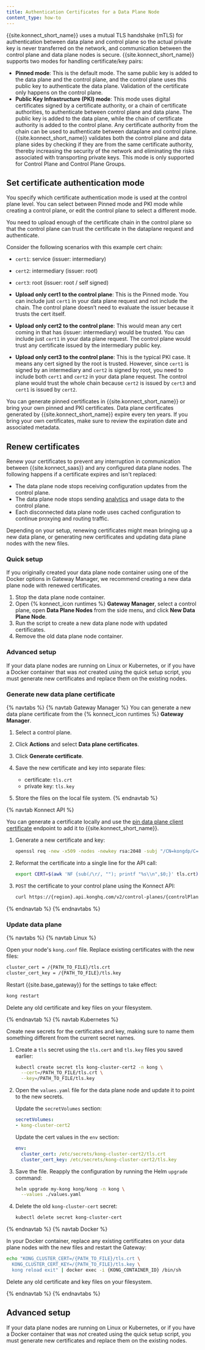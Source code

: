 ```yaml
---
title: Authentication Certificates for a Data Plane Node
content_type: how-to
---
```


{{site.konnect_short_name}} uses a mutual TLS handshake (mTLS) for authentication between data plane and control plane so the actual private key is never transferred on the network, and communication between the control plane and data plane nodes is secure. {{site.konnect_short_name}} supports two modes for handling certificate/key pairs:
* **Pinned mode**: This is the default mode. The same public key is added to the data plane and the control plane, and the control plane uses this public key to authenticate the data plane. Validation of the certificate only happens on the control plane.
* **Public Key Infrastructure (PKI) mode**: This mode uses digital certificates signed by a certificate authority, or a chain of certificate authorities, to authenticate between control plane and data plane. The public key is added to the data plane, while the chain of certificate authority is added to the control plane. Any certificate authority from the chain can be used to authenticate between dataplane and control plane.  {{site.konnect_short_name}} validates both the control plane and data plane sides by checking if they are from the same certificate authority, thereby increasing the security of the network and eliminating the risks associated with transporting private keys. This mode is only supported for Control Plane and Control Plane Groups.

## Set certificate authentication mode
You specify which certificate authentication mode is used at the control plane level. You can select between Pinned mode and PKI mode while creating a control plane, or edit the control plane to select a different mode. 

You need to upload enough of the certificate chain in the control plane so that the control plane can trust the certificate in the dataplane request and authenticate. 

Consider the following scenarios with this example cert chain:
   * `cert1`: service (issuer: intermediary)
   * `cert2`: intermediary (issuer: root)
   * `cert3`: root (issuer: root / self signed)

* **Upload only cert1 to the control plane**: This is the Pinned mode. You can include just `cert1` in your data plane request and not include the chain. The control plane doesn’t need to evaluate the issuer because it trusts the cert itself.
* **Upload only cert2 to the control plane**: This would mean any cert coming in that has (issuer: intermediary) would be trusted. You can include just `cert1` in your data plane request. The control plane would trust any certificate issued by the intermediary public key. 
* **Upload only cert3 to the control plane**: This is the typical PKI case. It means any cert signed by the root is trusted. However, since `cert1` is signed by an intermediary and `cert2` is signed by root, you need to include both `cert1` and `cert2` in your data plane request. The control plane would trust the whole chain because `cert2` is issued by `cert3` and `cert1` is issued by `cert2`.

You can generate pinned certificates in {{site.konnect_short_name}} or bring your own pinned and PKI certificates. Data plane certificates generated by {{site.konnect_short_name}} expire every ten years. If you bring your own certificates, make sure to review the expiration date and associated metadata.

## Renew certificates

Renew your certificates to prevent any interruption in communication between
{{site.konnect_saas}} and any configured data plane nodes. The following happens if a certificate expires and isn't replaced: 
* The data plane node stops receiving configuration updates from
the control plane.
* The data plane node stops sending [analytics](/konnect/analytics/) and usage data
to the control plane.
* Each disconnected data plane node uses cached configuration to continue
proxying and routing traffic.

Depending on your setup, renewing certificates might mean bringing up a new data
plane, or generating new certificates and updating data plane nodes with the new
files.


### Quick setup

If you originally created your data plane node container using one of the
Docker options in Gateway Manager, we recommend creating a new data plane node with renewed
certificates.

1. Stop the data plane node container.
2. Open {% konnect_icon runtimes %} **Gateway Manager**, select a control plane, open **Data Plane Nodes** from the side menu, and click **New Data Plane Node**.
3. Run the script to create a new data plane node with
updated certificates.
4. Remove the old data plane node container.

### Advanced setup

If your data plane nodes are running on Linux or Kubernetes, or if you have a
Docker container that was _not_ created using the quick setup script, you must
generate new certificates and replace them on the existing nodes.


### Generate new data plane certificate

{% navtabs %}
{% navtab Gateway Manager %}
You can generate a new data plane certificate from the {% konnect_icon runtimes %} **Gateway Manager**.

1. Select a control plane.
1. Click **Actions** and select **Data plane certificates**. 
1. Click **Generate certificate**.

1. Save the new certificate and key into separate files:

    * certificate: `tls.crt`
    * private key: `tls.key`

1. Store the files on the local file system.
{% endnavtab %}

{% navtab Konnect API %}

You can generate a certificate locally and use the [pin data plane client certificate](/konnect/api/control-plane-configuration/latest/#/DP%20Certificates/post-dp-client-certificates) endpoint to add it to {{site.konnect_short_name}}.

1.  Generate a new certificate and key:

    ```bash
    openssl req -new -x509 -nodes -newkey rsa:2048 -subj "/CN=kongdp/C=US" -keyout ./tls.key -out ./tls.crt
    ```

1. Reformat the certificate into a single line for the API call:

    ```bash
    export CERT=$(awk 'NF {sub(/\r/, ""); printf "%s\\n",$0;}' tls.crt)
    ```

1. `POST` the certificate to your control plane using the Konnect API:

    ```bash
    curl https://{region}.api.konghq.com/v2/control-planes/{controlPlaneId}/dp-client-certificates --json '{"cert":"'$CERT'"}'
    ```
{% endnavtab %}
{% endnavtabs %}

### Update data plane

{% navtabs %}
{% navtab Linux %}

Open your node's `kong.conf` file. Replace existing certificates with
the new files:

```sh
cluster_cert = /{PATH_TO_FILE}/tls.crt
cluster_cert_key = /{PATH_TO_FILE}/tls.key
```

Restart {{site.base_gateway}} for the settings to take effect:

```sh
kong restart
```

Delete any old certificate and key files on your filesystem.

{% endnavtab %}
{% navtab Kubernetes %}

Create new secrets for the certificates and key, making sure to name them
something different from the current secret names.

1. Create a `tls` secret using the `tls.cert` and `tls.key` files
you saved earlier:

    ```sh
    kubectl create secret tls kong-cluster-cert2 -n kong \
      --cert=/PATH_TO_FILE/tls.crt \
      --key=/PATH_TO_FILE/tls.key
    ```

1. Open the `values.yaml` file for the data plane node and update it to point
to the new secrets.

    Update the `secretVolumes` section:

    ```yaml
    secretVolumes:
    - kong-cluster-cert2
    ```

    Update the cert values in the `env` section:
    ```yaml
    env:
      cluster_cert: /etc/secrets/kong-cluster-cert2/tls.crt
      cluster_cert_key: /etc/secrets/kong-cluster-cert2/tls.key
    ```

1. Save the file. Reapply the configuration by running the Helm `upgrade`
command:

    ```bash
    helm upgrade my-kong kong/kong -n kong \
      --values ./values.yaml
    ```

1. Delete the old `kong-cluster-cert` secret:

    ```sh
    kubectl delete secret kong-cluster-cert
    ```

{% endnavtab %}
{% navtab Docker %}

In your Docker container, replace any existing certificates on your data plane nodes
with the new files and restart the Gateway:

```sh
echo "KONG_CLUSTER_CERT=/{PATH_TO_FILE}/tls.crt \
  KONG_CLUSTER_CERT_KEY=/{PATH_TO_FILE}/tls.key \
  kong reload exit" | docker exec -i {KONG_CONTAINER_ID} /bin/sh
```

Delete any old certificate and key files on your filesystem.

{% endnavtab %}
{% endnavtabs %}

## Advanced setup

If your data plane nodes are running on Linux or Kubernetes, or if you have a
Docker container that was _not_ created using the quick setup script, you must
generate new certificates and replace them on the existing nodes.
